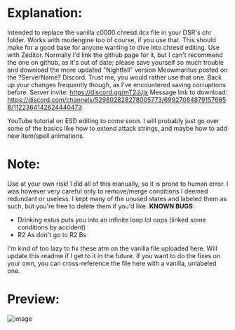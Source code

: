 # Explanation:
Intended to replace the vanilla c0000.chresd.dcx file in your DSR's chr folder. Works with modengine too of course, if you use that. This should make for a good base for anyone wanting to dive into chresd editing. Use with Zeditor. Normally I'd link the github page for it, but I can't recommend the one on github, as it's out of date; please save yourself so much trouble and download the more updated "Nightfall" version Meowmaritus posted on the ?ServerName? Discord. Trust me, you would rather use that one. Back up your changes frequently though, as I've encountered saving corruptions before.
Server invite: https://discord.gg/mT2JJjx
Message link to download: https://discord.com/channels/529802828278005773/699270848791576658/1122364142624440473

YouTube tutorial on ESD editing to come soon. I will probably just go over some of the basics like how to extend attack strings, and maybe how to add new item/spell animations.

# Note:
Use at your own risk! I did all of this manually, so it is prone to human error. I was however very careful only to remove/merge conditions I deemed redundant or useless. I kept many of the unused states and labeled them as such, but you're free to delete them if you'd like.
****KNOWN BUGS****:
- Drinking estus puts you into an infinite loop lol oops (linked some conditions by accident)
- R2 As don't go to R2 Bs

I'm kind of too lazy to fix these atm on the vanilla file uploaded here. Will update this readme if I get to it in the future. If you want to do the fixes on your own, you can cross-reference the file here with a vanilla, unlabeled one.

# Preview:
![image](https://github.com/user-attachments/assets/0e5af50c-5f3c-4399-8b88-3f9317606405)
